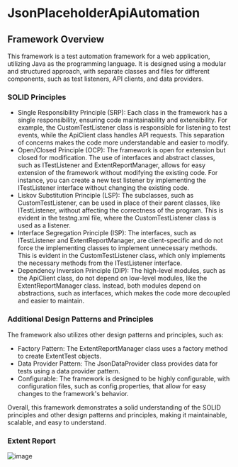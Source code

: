 # JsonPlaceholderApiAutomation
## Framework Overview

This framework is a test automation framework for a web application, utilizing Java as the programming language. It is designed using a modular and structured approach, with separate classes and files for different components, such as test listeners, API clients, and data providers.

### SOLID Principles

* Single Responsibility Principle (SRP): Each class in the framework has a single responsibility, ensuring code maintainability and extensibility. For example, the CustomTestListener class is responsible for listening to test events, while the ApiClient class handles API requests. This separation of concerns makes the code more understandable and easier to modify.
* Open/Closed Principle (OCP): The framework is open for extension but closed for modification. The use of interfaces and abstract classes, such as ITestListener and ExtentReportManager, allows for easy extension of the framework without modifying the existing code. For instance, you can create a new test listener by implementing the ITestListener interface without changing the existing code.
* Liskov Substitution Principle (LSP): The subclasses, such as CustomTestListener, can be used in place of their parent classes, like ITestListener, without affecting the correctness of the program. This is evident in the testng.xml file, where the CustomTestListener class is used as a listener.
* Interface Segregation Principle (ISP): The interfaces, such as ITestListener and ExtentReportManager, are client-specific and do not force the implementing classes to implement unnecessary methods. This is evident in the CustomTestListener class, which only implements the necessary methods from the ITestListener interface.
* Dependency Inversion Principle (DIP): The high-level modules, such as the ApiClient class, do not depend on low-level modules, like the ExtentReportManager class. Instead, both modules depend on abstractions, such as interfaces, which makes the code more decoupled and easier to maintain.

### Additional Design Patterns and Principles

The framework also utilizes other design patterns and principles, such as:

* Factory Pattern: The ExtentReportManager class uses a factory method to create ExtentTest objects.
* Data Provider Pattern: The JsonDataProvider class provides data for tests using a data provider pattern.
* Configurable: The framework is designed to be highly configurable, with configuration files, such as config.properties, that allow for easy changes to the framework's behavior.

Overall, this framework demonstrates a solid understanding of the SOLID principles and other design patterns and principles, making it maintainable, scalable, and easy to understand.

### Extent Report
![image](https://github.com/user-attachments/assets/0bb18d7e-a41e-4a3b-9b23-0d44fb2c934c)





